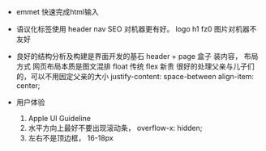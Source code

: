 - emmet 
快速完成html输入





- 语议化标签使用 
  header  nav  SEO 对机器更有好。 
  logo h1 fz0 图片对机器不友好

- 良好的结构分析及构建是界面开发的基石
  header + page 
  盒子 装内容， 
  布局方式 
  网页布局本质是图文混排 
  float 传统
  flex 新贵
    很好的处理父亲与儿子们的，可以不用因定父亲的大小 
    justify-content: space-between
    align-item: center;
  
- 用户体验
  1. Apple UI Guideline 
  2. 水平方向上最好不要出现滚动条， 
  overflow-x: hidden;
  3. 左右不是顶边框， 16-18px 
  